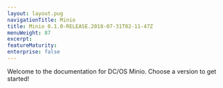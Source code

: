 ```yaml
---
layout: layout.pug
navigationTitle: Minio
title: Minio 0.1.0-RELEASE.2018-07-31T02-11-47Z  
menuWeight: 87
excerpt:
featureMaturity:
enterprise: false
---
```


Welcome to the documentation for DC/OS Minio. Choose a version to get started!
